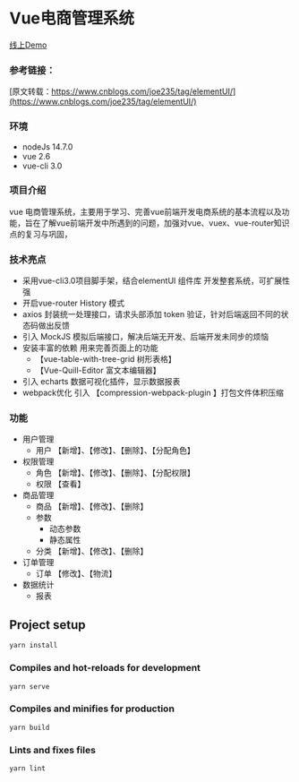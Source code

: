# Vue电商管理系统

[线上Demo](http://sp.liumianti.top)

### 参考链接：
[原文转载：https://www.cnblogs.com/joe235/tag/elementUI/](https://www.cnblogs.com/joe235/tag/elementUI/)  

### 环境
* nodeJs 14.7.0
* vue 2.6
* vue-cli 3.0

### 项目介绍
vue 电商管理系统，主要用于学习、完善vue前端开发电商系统的基本流程以及功能，旨在了解vue前端开发中所遇到的问题，加强对vue、vuex、vue-router知识点的复习与巩固，


### 技术亮点
* 采用vue-cli3.0项目脚手架，结合elementUI 组件库 开发整套系统，可扩展性强
* 开启vue-router History 模式
* axios 封装统一处理接口，请求头部添加 token 验证，针对后端返回不同的状态码做出反馈
* 引入 MockJS 模拟后端接口，解决后端无开发、后端开发未同步的烦恼
* 安装丰富的依赖 用来完善页面上的功能
  * 【vue-table-with-tree-grid  树形表格】
  * 【Vue-Quill-Editor  富文本编辑器】
* 引入 echarts 数据可视化插件，显示数据报表
* webpack优化 引入  【compression-webpack-plugin 】打包文件体积压缩

### 功能
* 用户管理
  * 用户 【新增】、【修改】、【删除】、【分配角色】
* 权限管理
  * 角色 【新增】、【修改】、【删除】、【分配权限】
  * 权限 【查看】
* 商品管理
  * 商品 【新增】、【修改】、【删除】
  * 参数
    * 动态参数
    * 静态属性
  * 分类 【新增】、【修改】、【删除】
* 订单管理
  * 订单 【修改】、【物流】
* 数据统计
  * 报表

## Project setup
```
yarn install
```

### Compiles and hot-reloads for development
```
yarn serve
```

### Compiles and minifies for production
```
yarn build
```

### Lints and fixes files
```
yarn lint
```


